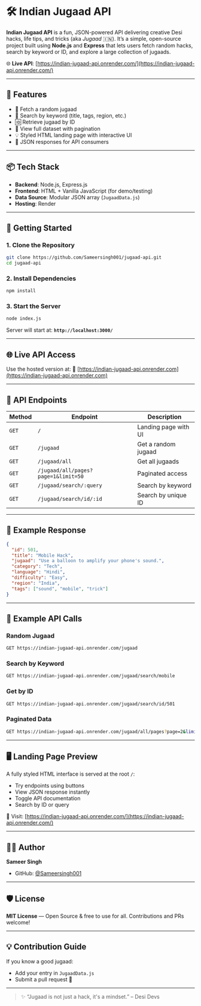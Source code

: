 
# 🛠️ Indian Jugaad API

**Indian Jugaad API** is a fun, JSON-powered API delivering creative Desi hacks, life tips, and tricks (aka *Jugaad* 🇮🇳). It’s a simple, open-source project built using **Node.js** and **Express** that lets users fetch random hacks, search by keyword or ID, and explore a large collection of jugaads.

🌐 **Live API**: [https://indian-jugaad-api.onrender.com/](https://indian-jugaad-api.onrender.com/)

---

## 🌟 Features

- 🔀 Fetch a random jugaad
- 🔎 Search by keyword (title, tags, region, etc.)
- 🆔 Retrieve jugaad by ID
- 📜 View full dataset with pagination
- 💡 Styled HTML landing page with interactive UI
- 🧪 JSON responses for API consumers

---

## 📦 Tech Stack

- **Backend**: Node.js, Express.js
- **Frontend**: HTML + Vanilla JavaScript (for demo/testing)
- **Data Source**: Modular JSON array (`JugaadData.js`)
- **Hosting**: Render

---

## 🚀 Getting Started

### 1. Clone the Repository

```bash
git clone https://github.com/Sameersingh001/jugaad-api.git
cd jugaad-api
````

### 2. Install Dependencies

```bash
npm install
```

### 3. Start the Server

```bash
node index.js
```

Server will start at:
**`http://localhost:3000/`**

---

## 🌐 Live API Access

Use the hosted version at:
🔗 [https://indian-jugaad-api.onrender.com](https://indian-jugaad-api.onrender.com)

---

## 📌 API Endpoints

| Method | Endpoint                            | Description          |
| ------ | ----------------------------------- | -------------------- |
| `GET`  | `/`                                 | Landing page with UI |
| `GET`  | `/jugaad`                           | Get a random jugaad  |
| `GET`  | `/jugaad/all`                       | Get all jugaads      |
| `GET`  | `/jugaad/all/pages?page=1&limit=50` | Paginated access     |
| `GET`  | `/jugaad/search/:query`             | Search by keyword    |
| `GET`  | `/jugaad/search/id/:id`             | Search by unique ID  |

---

## 📄 Example Response

```json
{
  "id": 501,
  "title": "Mobile Hack",
  "jugaad": "Use a balloon to amplify your phone's sound.",
  "category": "Tech",
  "language": "Hindi",
  "difficulty": "Easy",
  "region": "India",
  "tags": ["sound", "mobile", "trick"]
}
```

---

## 🧪 Example API Calls

### Random Jugaad

```bash
GET https://indian-jugaad-api.onrender.com/jugaad
```

### Search by Keyword

```bash
GET https://indian-jugaad-api.onrender.com/jugaad/search/mobile
```

### Get by ID

```bash
GET https://indian-jugaad-api.onrender.com/jugaad/search/id/501
```

### Paginated Data

```bash
GET https://indian-jugaad-api.onrender.com/jugaad/all/pages?page=2&limit=20
```

---

## 🖥️ Landing Page Preview

A fully styled HTML interface is served at the root `/`:

* Try endpoints using buttons
* View JSON response instantly
* Toggle API documentation
* Search by ID or query

📍 Visit: [https://indian-jugaad-api.onrender.com/](https://indian-jugaad-api.onrender.com/)

---



## 👨‍💻 Author

**Sameer Singh**

* GitHub: [@Sameersingh001](https://github.com/Sameersingh001)


---

## 🛡 License

**MIT License** — Open Source & free to use for all.
Contributions and PRs welcome!

---

## 💡 Contribution Guide

If you know a good jugaad:

* Add your entry in `JugaadData.js`
* Submit a pull request 🚀

---

> ✨ “Jugaad is not just a hack, it's a mindset.” – Desi Devs


